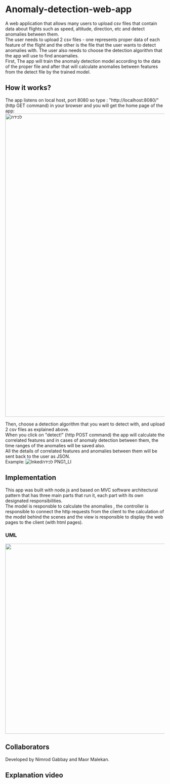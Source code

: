 # Anomaly-detection-web-app
A web application that allows many users to upload csv files that contain data about flights such as speed, altitude, direction, etc and detect anomalies between them.</br>
The user needs to upload 2 csv files - one represents proper data of each feature of the flight and the other is the file that the user wants
to detect anomalies with. The user also needs to choose the detection algorithm that the app will use to find anoamalies.</br>
First, The app will train the anomaly detection model according to the data of the proper file and after that will calculate anomalies between features from the detect file by the trained model.</br>

## How it works?
The app listens on local host, port 8080 so type : "http://localhost:8080/" (http GET command) in your browser and you will get the home page of the app:
<img width="957" alt="‏‏לכידה" src="https://user-images.githubusercontent.com/54501031/118989022-5d7c8880-b98a-11eb-963e-07f9b6f30f4a.PNG"></br>

Then, choose a detection algorithm that you want to detect with, and upload 2 csv files as explained above.</br>
When you click on "detect!" (http POST command) the app will calculate the correlated features and in cases of anomaly detection between them, the time ranges of the anomalies will be saved also.</br>
All the details of correlated features and anomalies between them will be sent back to the user as JSON.</br>
Example:
![Inked‏‏לכידה PNG1_LI](https://user-images.githubusercontent.com/54501031/118995474-d9c59a80-b98f-11eb-95fb-9359096043ef.jpg)</br>

## Implementation
This app was built with node.js and based on MVC software architectural pattern that has three main parts that run it, each part with its own designated responsibilities.</br>
The model is responsble to calculate the anomalies , the controller is responsible to connect the http requests from the client to the calculation of the model behind the scenes and the view is responsible to display the web pages to the client (with html pages). </br>
### UML
<img src="https://github.com/nimrod97/Anomaly-detection-web-app/blob/main/Untitled%20Diagram.jpg" width="650" height="600">

## Collaborators
Developed by Nimrod Gabbay and Maor Malekan.</br>

## Explanation video
